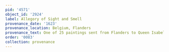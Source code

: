 ```yaml
---
pid: '4571'
object_id: '2924'
label: Allegory of Sight and Smell
provenance_date: '1623'
provenance_location: Belgium, Flanders
provenance_text: One of 25 paintings sent from Flanders to Queen Isabel de Bourbon
order: '0083'
collection: provenance
---
```

